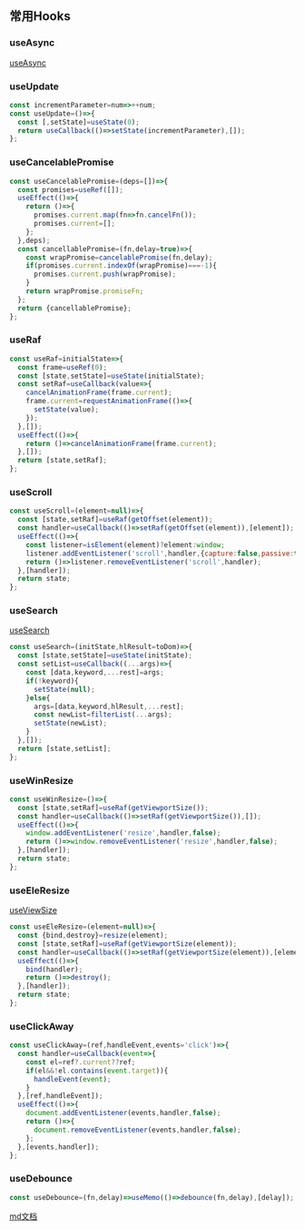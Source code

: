 ## 常用Hooks

<!--![useClickAway](./useClickAway.png)-->


### useAsync

[useAsync](./useAsync.md)

### useUpdate

```javascript
const incrementParameter=num=>++num;
const useUpdate=()=>{
  const [,setState]=useState(0);
  return useCallback(()=>setState(incrementParameter),[]);
};

```

### useCancelablePromise

```javascript
const useCancelablePromise=(deps=[])=>{
  const promises=useRef([]);
  useEffect(()=>{
    return ()=>{
      promises.current.map(fn=>fn.cancelFn());
      promises.current=[];
    };
  },deps);
  const cancellablePromise=(fn,delay=true)=>{
    const wrapPromise=cancelablePromise(fn,delay);
    if(promises.current.indexOf(wrapPromise)===-1){
      promises.current.push(wrapPromise);
    }
    return wrapPromise.promiseFn;
  };
  return {cancellablePromise};
};

```

### useRaf

```javascript
const useRaf=initialState=>{
  const frame=useRef(0);
  const [state,setState]=useState(initialState);
  const setRaf=useCallback(value=>{
    cancelAnimationFrame(frame.current);
    frame.current=requestAnimationFrame(()=>{
      setState(value);
    });
  },[]);
  useEffect(()=>{
    return ()=>cancelAnimationFrame(frame.current);
  },[]);
  return [state,setRaf];
};

```

### useScroll

```javascript
const useScroll=(element=null)=>{
  const [state,setRaf]=useRaf(getOffset(element));
  const handler=useCallback(()=>setRaf(getOffset(element)),[element]);
  useEffect(()=>{
    const listener=isElement(element)?element:window;
    listener.addEventListener('scroll',handler,{capture:false,passive:true});
    return ()=>listener.removeEventListener('scroll',handler);
  },[handler]);
  return state;
};

```

### useSearch

[useSearch](./useSearch.md)

```javascript
const useSearch=(initState,hlResult=toDom)=>{
  const [state,setState]=useState(initState);
  const setList=useCallback((...args)=>{
    const [data,keyword,...rest]=args;
    if(!keyword){
      setState(null);
    }else{
      args=[data,keyword,hlResult,...rest];
      const newList=filterList(...args);
      setState(newList);
    }
  },[]);
  return [state,setList];
};

```

### useWinResize

```javascript
const useWinResize=()=>{
  const [state,setRaf]=useRaf(getViewportSize());
  const handler=useCallback(()=>setRaf(getViewportSize()),[]);
  useEffect(()=>{
    window.addEventListener('resize',handler,false);
    return ()=>window.removeEventListener('resize',handler,false);
  },[handler]);
  return state;
};

```

### useEleResize

[useViewSize](./useViewSize.md)

```javascript
const useEleResize=(element=null)=>{
  const {bind,destroy}=resize(element);
  const [state,setRaf]=useRaf(getViewportSize(element));
  const handler=useCallback(()=>setRaf(getViewportSize(element)),[element]);
  useEffect(()=>{
    bind(handler);
    return ()=>destroy();
  },[handler]);
  return state;
};

```

### useClickAway

```javascript
const useClickAway=(ref,handleEvent,events='click')=>{
  const handler=useCallback(event=>{
    const el=ref?.current??ref;
    if(el&&!el.contains(event.target)){
      handleEvent(event);
    }
  },[ref,handleEvent]);
  useEffect(()=>{
    document.addEventListener(events,handler,false);
    return ()=>{
      document.removeEventListener(events,handler,false);
    };
  },[events,handler]);
};

```

### useDebounce

```javascript
const useDebounce=(fn,delay)=>useMemo(()=>debounce(fn,delay),[delay]);

```

[md文档](http://ihuxy.com:8010/)